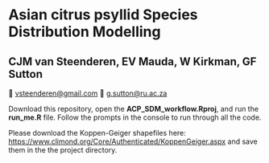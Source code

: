 # Asian citrus psyllid Species Distribution Modelling 
## CJM van Steenderen, EV Mauda, W Kirkman, GF Sutton

:e-mail: vsteenderen@gmail.com
:e-mail: g.sutton@ru.ac.za

Download this repository, open the **ACP_SDM_workflow.Rproj**, and run the **run_me.R** file. Follow the prompts in the console to run through all the code.

Please download the Koppen-Geiger shapefiles here: https://www.climond.org/Core/Authenticated/KoppenGeiger.aspx and save them in the the project directory.
